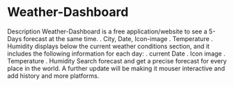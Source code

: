 # Weather-Dashboard
Description
Weather-Dashboard is a free application/website to see a 5-Days forecast at the same time. 
. City, Date, Icon-image
. Temperature
. Humidity
 displays below the current weather conditions section, and it includes the following information for each day:
. current Date
. Icon image
. Temperature
. Humidity
Search forecast and get a precise forecast for every place in the world.
A further update will be making it mouser interactive and add history and more platforms. 
